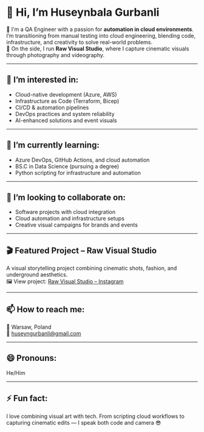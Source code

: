 # 👋 Hi, I’m Huseynbala Gurbanli

🎯 I'm a QA Engineer with a passion for **automation in cloud environments**. I’m transitioning from manual testing into cloud engineering, blending code, infrastructure, and creativity to solve real-world problems.  
📸 On the side, I run **Raw Visual Studio**, where I capture cinematic visuals through photography and videography.

---

## 👀 I’m interested in:
- Cloud-native development (Azure, AWS)
- Infrastructure as Code (Terraform, Bicep)
- CI/CD & automation pipelines
- DevOps practices and system reliability
- AI-enhanced solutions and event visuals

---

## 🌱 I’m currently learning:
- Azure DevOps, GitHub Actions, and cloud automation
- BS.C in Data Science (pursuing a degree)
- Python scripting for infrastructure and automation

---

## 💼 I’m looking to collaborate on:
- Software projects with cloud integration
- Cloud automation and infrastructure setups
- Creative visual campaigns for brands and events

---

## 🎬 Featured Project – Raw Visual Studio
A visual storytelling project combining cinematic shots, fashion, and underground aesthetics.  
🖼️ View project: [Raw Visual Studio – Instagram](https://www.instagram.com/raw_visualstudio/)

---

## 📫 How to reach me:
📍 Warsaw, Poland  
📧 huseyngurbanli@gmail.com  
 

---

## 😄 Pronouns:
He/Him

---

## ⚡ Fun fact:
I love combining visual art with tech. From scripting cloud workflows to capturing cinematic edits — I speak both code and camera 😎
